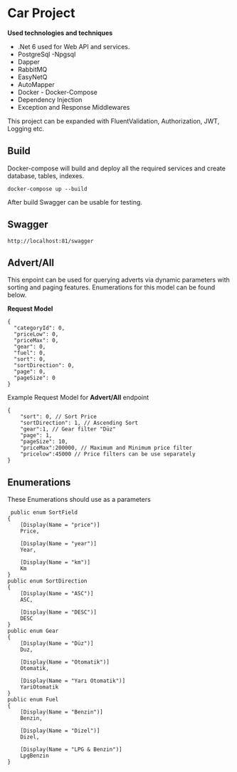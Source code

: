 
# Car Project
**Used technologies and techniques** 

 - .Net 6 used for Web API and services. 
 - PostgreSql -Npgsql
 - Dapper
 - RabbitMQ
 - EasyNetQ
 - AutoMapper
 - Docker - Docker-Compose
 - Dependency Injection
 - Exception and Response Middlewares

This project can be expanded with FluentValidation, Authorization, JWT, Logging etc.

## Build

Docker-compose will build and deploy all the required services and create database, tables, indexes. 

    docker-compose up --build


After build Swagger can be usable for testing.


## Swagger
```
http://localhost:81/swagger
```
## Advert/All

This enpoint can be used for querying adverts via dynamic parameters with sorting and paging features. Enumerations for this model can be found below.

  **Request Model**

  
    {
      "categoryId": 0,
      "priceLow": 0,
      "priceMax": 0,
      "gear": 0,
      "fuel": 0,
      "sort": 0,
      "sortDirection": 0,
      "page": 0,
      "pageSize": 0
    }

Example Request Model for  **Advert/All**  endpoint
```
{
	"sort": 0, // Sort Price
	"sortDirection": 1, // Ascending Sort
	"gear":1, // Gear filter "Düz"
	"page": 1,
	"pageSize": 10,
	"priceMax":200000, // Maximum and Minimum price filter 
	"pricelow":45000 // Price filters can be use separately
}
```


## Enumerations
These Enumerations should use as a parameters 


     public enum SortField
    {
        [Display(Name = "price")]
        Price,

        [Display(Name = "year")]
        Year,

        [Display(Name = "km")]
        Km
    }
    public enum SortDirection
    {
        [Display(Name = "ASC")]
        ASC,

        [Display(Name = "DESC")]
        DESC
    }
    public enum Gear
    {
        [Display(Name = "Düz")]
        Duz,

        [Display(Name = "Otomatik")]
        Otomatik,

        [Display(Name = "Yarı Otomatik")]
        YariOtomatik
    }
    public enum Fuel
    {
        [Display(Name = "Benzin")]
        Benzin,

        [Display(Name = "Dizel")]
        Dizel,

        [Display(Name = "LPG & Benzin")]
        LpgBenzin
    }

